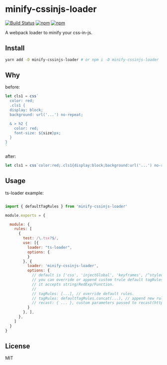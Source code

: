 # minify-cssinjs-loader


[![Build Status](https://travis-ci.org/zaaack/minify-cssinjs-loader.svg?branch=master)](https://travis-ci.org/zaaack/minify-cssinjs-loader) [![npm](https://img.shields.io/npm/v/minify-cssinjs-loader.svg)](https://www.npmjs.com/package/minify-cssinjs-loader) [![npm](https://img.shields.io/npm/dm/minify-cssinjs-loader.svg)](https://www.npmjs.com/package/minify-cssinjs-loader)

A webpack loader to minify your css-in-js.

## Install

```sh
yarn add -D minify-cssinjs-loader # or npm i -D minify-cssinjs-loader
```

## Why

before:
```js
let cls1 = css`
  color: red;
  .cls1 {
  display: block;
  background: url('...') no-repeat;

  & > h2 {
    color: red;
    font-size: ${size}px;
  }
}
`
```

after:
```js
let cls1 = css`color:red;.cls1{display:block;background:url('...') no-repeat;&>h2{color:red;font-size:${size}px;}}`
```

## Usage

ts-loader example:

```js

import { defaultTagRules } from 'minify-cssinjs-loader'

module.exports = {

  module: {
    rules: [
      {
        test: /\.tsx?$/,
        use: [{
          loader: "ts-loader",
          options: {
          }
        }, {
          loader: 'minify-cssinjs-loader',
          options: {
            // default is ['css', 'injectGlobal', 'keyframes', /^styled(\.[a-z]+|\(([A-Z][a-z]+|['"][a-z]+["'])\))$/],
            // you can override or append custom trule default tagRules,
            // it accepts string/RedExp/Function.
            //
            // tagRules: [...], // override default rules.
            // tagRules: defaultTagRules.concat(...), // append new rules
            // recast: { ... }, custom parameters passed to recast(https://github.com/benjamn/recast).
          }
        }, ],
      },
    ]
  }
}

```

## License

MIT
